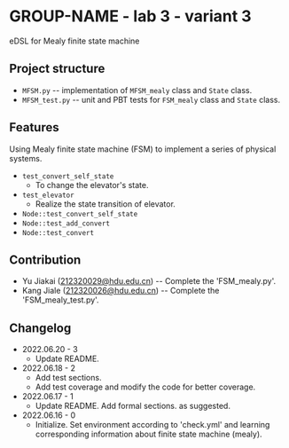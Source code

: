# GROUP-NAME - lab 3 - variant 3

eDSL for Mealy finite state machine

## Project structure

- `MFSM.py` -- implementation of `MFSM_mealy` class and `State` class.
- `MFSM_test.py`  -- unit and PBT tests for `FSM_mealy` class and `State` class.

## Features

Using Mealy finite state machine (FSM) to implement a series of physical systems.

- `test_convert_self_state`
  - To change the elevator's state.
- `test_elevator`
  - Realize the state transition of elevator.
- `Node::test_convert_self_state`
- `Node::test_add_convert`
- `Node::test_convert`

## Contribution

- Yu Jiakai (212320029@hdu.edu.cn) -- Complete the 'FSM_mealy.py'.
- Kang Jiale (212320026@hdu.edu.cn) -- Complete the 'FSM_mealy_test.py'.

## Changelog

- 2022.06.20 - 3
  - Update README.
- 2022.06.18 - 2
  - Add test sections.
  - Add test coverage and modify the code for better coverage.
- 2022.06.17 - 1
  - Update README. Add formal sections.
  as suggested.
- 2022.06.16 - 0
  - Initialize. Set environment according to 'check.yml' and learning
  corresponding information about finite state machine (mealy).
